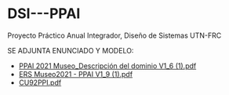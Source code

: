 # DSI---PPAI
Proyecto Práctico Anual Integrador, Diseño de Sistemas UTN-FRC


SE ADJUNTA ENUNCIADO Y MODELO:
- [PPAI 2021 Museo_Descripción del dominio V1_6 (1).pdf](https://github.com/valentinogiardino/DSI---PPAI/files/8931464/PPAI.2021.Museo_Descripcion.del.dominio.V1_6.1.pdf)
- [ERS Museo2021 - PPAI V1_9 (1).pdf](https://github.com/valentinogiardino/DSI---PPAI/files/8931463/ERS.Museo2021.-.PPAI.V1_9.1.pdf)
- [CU92PPI.pdf](https://github.com/valentinogiardino/DSI---PPAI/files/8931481/CU92PPI.pdf)
